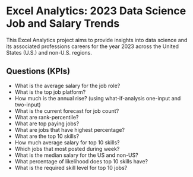 # Excel Analytics: 2023 Data Science Job and Salary Trends
This Excel Analytics project aims to provide insights into data science and its associated professions careers for the year 2023 across the United States (U.S.) and non-U.S. regions.
## Questions (KPIs)
- What is the average salary for the job role?
- What is the top job platform?
- How much is the annual rise? (using what-if-analysis one-input and two-input)
- What is the current forecast for job count?
- What are rank-percentile?
- What are top paying jobs?
- What are jobs that have highest percentage?
- What are the top 10 skills?
- How much average salary for top 10 skills?
- Which jobs that most posted during week?
- What is the median salary for the US and non-US?
- What percentage of likelihood does top 10 skills have?
- What is the required skill level for top 10 jobs?
